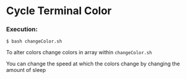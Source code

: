 # Cycle Terminal Color

### Execution:

`$ bash changeColor.sh`

To alter colors change colors in array within `changeColor.sh`

You can change the speed at which the colors change by changing the amount of sleep
